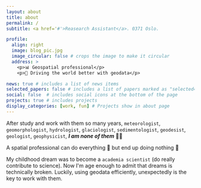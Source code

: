 ```yaml
---
layout: about
title: about
permalink: /
subtitle: <a href='#'>Reasearch Assistant</a>. 0371 Oslo.

profile:
  align: right
  image: blog_pic.jpg
  image_circular: false # crops the image to make it circular
  address: >
    <p>📊 Geospatial professional</p>
    <p>🎯 Driving the world better with geodata</p>

news: true # includes a list of news items
selected_papers: false # includes a list of papers marked as "selected={true}"
social: false  # includes social icons at the bottom of the page
projects: true # includes projects
display_categories: [work, fun] # Projects show in about page
---
```


After study and work with them so many years, `meteorologist`, `geomorphologist`, `hydrologist`, `glaciologist`, `sedimentologist`, `geodesist`, `geologist`, `geophysicist`, ***I am none of them*** 🤷‍♂️

A spatial professional can do everything 💖 but end up doing nothing 💊

My childhood dream was to become a `academia scientist` (do really contribute to science). Now I'm age enough to admit that dreams is technically broken. Luckily, using geodata efficiently, unexpectedly is the key to work with them.




